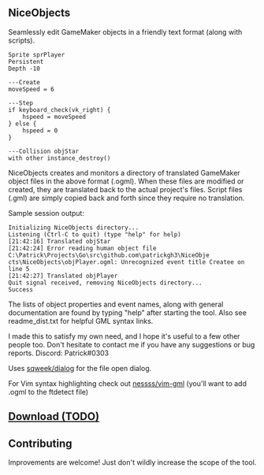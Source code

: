NiceObjects
-----------

Seamlessly edit GameMaker objects in a friendly text format (along with scripts).

```
Sprite sprPlayer
Persistent
Depth -10

---Create
moveSpeed = 6

---Step
if keyboard_check(vk_right) {
    hspeed = moveSpeed
} else {
    hspeed = 0
}

---Collision objStar
with other instance_destroy()
```

NiceObjects creates and monitors a directory of translated GameMaker object
files in the above format (.ogml). When these files are modified or created,
they are translated back to the actual project's files. Script files (.gml) are
simply copied back and forth since they require no translation.

Sample session output:

```
Initializing NiceObjects directory...
Listening (Ctrl-C to quit) (type "help" for help)
[21:42:16] Translated objStar
[21:42:24] Error reading human object file C:\Patrick\Projects\Go\src\github.com\patrickgh3\NiceObje
cts\NiceObjects\objPlayer.ogml: Unrecognized event title Createe on line 5
[21:42:27] Translated objPlayer
Quit signal received, removing NiceObjects directory...
Success
```

The lists of object properties and event names, along with general documentation
are found by typing "help" after starting the tool. Also see readme_dist.txt for
helpful GML syntax links.

I made this to satisfy my own need, and I hope it's useful to a few other people
too. Don't hesitate to contact me if you have any suggestions or bug reports.
Discord: Patrick#0303

Uses [sqweek/dialog](https://github.com/sqweek/dialog) for the file open dialog.

For Vim syntax highlighting check out [nessss/vim-gml](https://github.com/nessss/vim-gml)
(you'll want to add .ogml to the ftdetect file)

[Download (TODO)]()
---

Contributing
------------
Improvements are welcome! Just don't wildly increase the scope of the tool.


